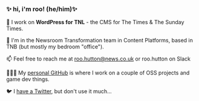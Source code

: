 ### ✨ hi, i'm roo! (he/him)✨

📰 I work on **WordPress for TNL** - the CMS for The Times & The Sunday Times.

🤖 I'm in the Newsroom Transformation team in Content Platforms, based in TNB (but mostly my bedroom "office").

📫 Feel free to reach me at roo.hutton@news.co.uk or roo.hutton on Slack

🧑‍🤝‍🧑 My [personal GitHub](https://github.com/barneyboo) is where I work on a couple of OSS projects and game dev things.

🐦 I [have a Twitter](https://twitter.com/thisistheroos), but don't use it much...

